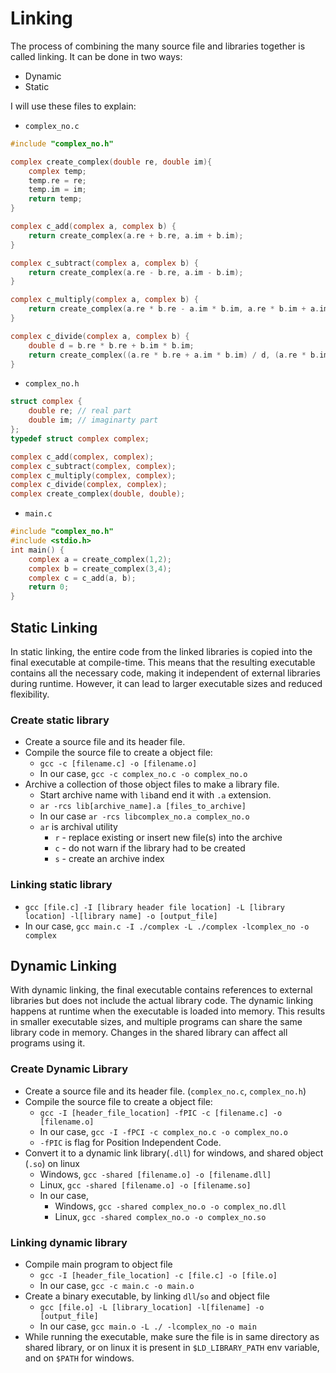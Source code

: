 # Linking

The process of combining the many source file and libraries together is called linking.
It can be done in two ways:

- Dynamic
- Static

I will use these files to explain:

- `complex_no.c`

```c
#include "complex_no.h"

complex create_complex(double re, double im){
    complex temp;
    temp.re = re;
    temp.im = im;
    return temp;
}

complex c_add(complex a, complex b) {
    return create_complex(a.re + b.re, a.im + b.im);
}

complex c_subtract(complex a, complex b) {
    return create_complex(a.re - b.re, a.im - b.im);
}

complex c_multiply(complex a, complex b) {
    return create_complex(a.re * b.re - a.im * b.im, a.re * b.im + a.im * b.re);
}

complex c_divide(complex a, complex b) {
    double d = b.re * b.re + b.im * b.im;
    return create_complex((a.re * b.re + a.im * b.im) / d, (a.re * b.im - a.im * b.re) / d);
}
```

- `complex_no.h`

```c
struct complex {
    double re; // real part
    double im; // imaginarty part
};
typedef struct complex complex;

complex c_add(complex, complex);
complex c_subtract(complex, complex);
complex c_multiply(complex, complex);
complex c_divide(complex, complex);
complex create_complex(double, double);
```

- `main.c`

```c
#include "complex_no.h"
#include <stdio.h>
int main() {
    complex a = create_complex(1,2);
    complex b = create_complex(3,4);
    complex c = c_add(a, b);
    return 0;
}
```

## Static Linking

In static linking, the entire code from the linked libraries is copied into the final executable at compile-time. This means that the resulting executable contains all the necessary code, making it independent of external libraries during runtime. However, it can lead to larger executable sizes and reduced flexibility.

### Create static library

- Create a source file and its header file.
- Compile the source file to create a object file:
    - `gcc -c [filename.c] -o [filename.o]`
    - In our case, `gcc -c complex_no.c -o complex_no.o`
- Archive a collection of those object files to make a library file.
    - Start archive name with `lib`and end it with `.a` extension.
    - `ar -rcs lib[archive_name].a [files_to_archive]`
    - In our case `ar -rcs libcomplex_no.a complex_no.o`
    - `ar` is archival utility
        - `r` - replace existing or insert new file(s) into the archive
        - `c` - do not warn if the library had to be created
        - `s` - create an archive index

### Linking static library

- `gcc [file.c] -I [library header file location] -L [library location] -l[library name] -o [output_file]`
- In our case, `gcc main.c -I ./complex -L ./complex -lcomplex_no -o complex`

## Dynamic Linking

With dynamic linking, the final executable contains references to external libraries but does not include the actual library code. The dynamic linking happens at runtime when the executable is loaded into memory. This results in smaller executable sizes, and multiple programs can share the same library code in memory. Changes in the shared library can affect all programs using it.

### Create Dynamic Library

- Create a source file and its header file. (`complex_no.c`, `complex_no.h`)
- Compile the source file to create a object file:
    - `gcc -I [header_file_location] -fPIC -c [filename.c] -o [filename.o]`
    - In our case, `gcc -I -fPCI -c complex_no.c -o complex_no.o`
    - `-fPIC` is flag for Position Independent Code.
- Convert it to a dynamic link library(`.dll`) for windows, and shared object (`.so`) on linux
    - Windows, `gcc -shared [filename.o] -o [filename.dll]`
    - Linux, `gcc -shared [filename.o] -o [filename.so]`
    - In our case,
        - Windows, `gcc -shared complex_no.o -o complex_no.dll`
        - Linux, `gcc -shared complex_no.o -o complex_no.so`

### Linking dynamic library

- Compile main program to object file
    - `gcc -I [header_file_location] -c [file.c] -o [file.o]`
    - In our case, `gcc -c main.c -o main.o`
- Create a binary executable, by linking `dll`/`so` and object file
    - `gcc [file.o] -L [library_location] -l[filename] -o [output_file]`
    - In our case, `gcc main.o -L ./ -lcomplex_no -o main`
- While running the executable, make sure the file is in same directory as shared library, or
  on linux it is present in `$LD_LIBRARY_PATH` env variable, and on `$PATH` for windows.
